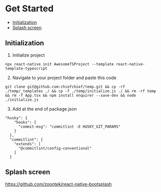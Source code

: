 # Get Started

* [Initialization](#Initialization)
* [Splash screen](#splash-screen)

## Initialization
1) Initialize project
```
npx react-native init AwesomeTSProject --template react-native-template-typescript
```

2) Navigate to your project folder and paste this code
```
git clone git@github.com:chiefchief/temp.git && cp -rf ./temp/_templates ./ && cp -f ./temp/initialize.js ./ && rm -rf temp && rm -f App.tsx && npm install enquirer --save-dev && node ./initialize.js  
```

3) Add at the end of package.json
```
"husky": {
    "hooks": {
      "commit-msg": "commitlint -E HUSKY_GIT_PARAMS"
    }
  },
  "commitlint": {
    "extends": [
      "@commitlint/config-conventional"
    ]
  }
```

## Splash screen
https://github.com/zoontek/react-native-bootsplash
